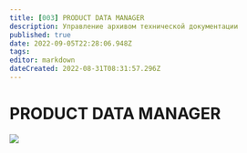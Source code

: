 ```yaml
---
title: [003] PRODUCT DATA MANAGER
description: Управление архивом технической документации
published: true
date: 2022-09-05T22:28:06.948Z
tags: 
editor: markdown
dateCreated: 2022-08-31T08:31:57.296Z
---
```


# PRODUCT DATA MANAGER

![](<../assets/image (133).png>)
